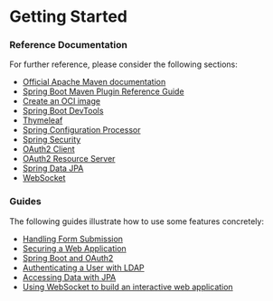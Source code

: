 # Getting Started

### Reference Documentation
For further reference, please consider the following sections:

* [Official Apache Maven documentation](https://maven.apache.org/guides/index.html)
* [Spring Boot Maven Plugin Reference Guide](https://docs.spring.io/spring-boot/docs/2.4.0-SNAPSHOT/maven-plugin/reference/html/)
* [Create an OCI image](https://docs.spring.io/spring-boot/docs/2.4.0-SNAPSHOT/maven-plugin/reference/html/#build-image)
* [Spring Boot DevTools](https://docs.spring.io/spring-boot/docs/2.3.1.RELEASE/reference/htmlsingle/#using-boot-devtools)
* [Thymeleaf](https://docs.spring.io/spring-boot/docs/2.3.1.RELEASE/reference/htmlsingle/#boot-features-spring-mvc-template-engines)
* [Spring Configuration Processor](https://docs.spring.io/spring-boot/docs/2.3.1.RELEASE/reference/htmlsingle/#configuration-metadata-annotation-processor)
* [Spring Security](https://docs.spring.io/spring-boot/docs/2.3.1.RELEASE/reference/htmlsingle/#boot-features-security)
* [OAuth2 Client](https://docs.spring.io/spring-boot/docs/2.3.1.RELEASE/reference/htmlsingle/#boot-features-security-oauth2-client)
* [OAuth2 Resource Server](https://docs.spring.io/spring-boot/docs/2.3.1.RELEASE/reference/htmlsingle/#boot-features-security-oauth2-server)
* [Spring Data JPA](https://docs.spring.io/spring-boot/docs/2.3.1.RELEASE/reference/htmlsingle/#boot-features-jpa-and-spring-data)
* [WebSocket](https://docs.spring.io/spring-boot/docs/2.3.1.RELEASE/reference/htmlsingle/#boot-features-websockets)

### Guides
The following guides illustrate how to use some features concretely:

* [Handling Form Submission](https://spring.io/guides/gs/handling-form-submission/)
* [Securing a Web Application](https://spring.io/guides/gs/securing-web/)
* [Spring Boot and OAuth2](https://spring.io/guides/tutorials/spring-boot-oauth2/)
* [Authenticating a User with LDAP](https://spring.io/guides/gs/authenticating-ldap/)
* [Accessing Data with JPA](https://spring.io/guides/gs/accessing-data-jpa/)
* [Using WebSocket to build an interactive web application](https://spring.io/guides/gs/messaging-stomp-websocket/)

